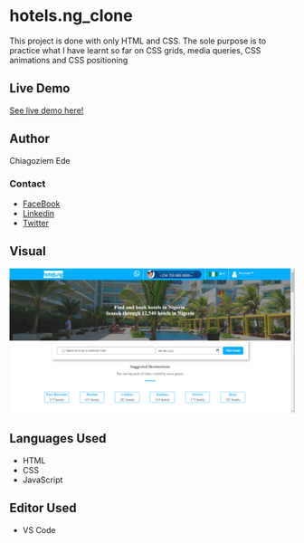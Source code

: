 # hotels.ng_clone
This project is done with only HTML and CSS. The sole purpose is to practice what I have learnt so far on CSS grids, media queries, CSS animations and CSS positioning

## Live Demo
[See live demo here!](https://hotelsng-clone.netlify.app/)

## Author
Chiagoziem Ede

### Contact
* [FaceBook](https://web.facebook.com/chiagoziem.ede/)
* [Linkedin](https://www.linkedin.com/in/chiagoziem-ede-5152a4175/)
* [Twitter](https://twitter.com/elotachukwu)

## Visual
![This is a screenshot of the work.](./assets/images/hotels.ng-clone-preview.png "This is a screenshot of the work.")

## Languages Used
* HTML
* CSS
* JavaScript

## Editor Used
* VS Code

